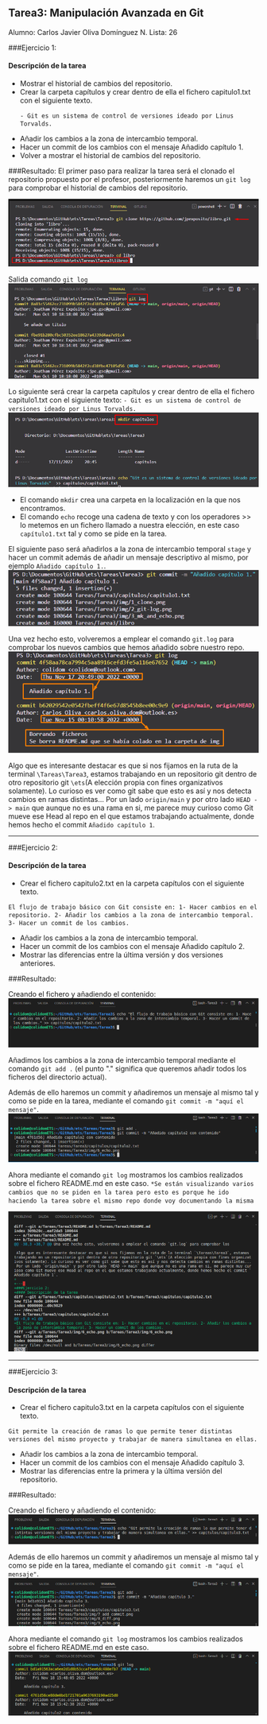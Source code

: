 ## Tarea3: Manipulación Avanzada en Git
Alumno: Carlos Javier Oliva Domínguez
N. Lista: 26

###Ejercicio 1:
#### Descripción de la tarea
- Mostrar el historial de cambios del repositorio.
- Crear la carpeta capítulos y crear dentro de ella el fichero capitulo1.txt con el siguiente texto.
    ```
    - Git es un sistema de control de versiones ideado por Linus Torvalds.
    ```
- Añadir los cambios a la zona de intercambio temporal.
- Hacer un commit de los cambios con el mensaje Añadido capítulo 1.
- Volver a mostrar el historial de cambios del repositorio.

###Resultado:
El primer paso para realizar la tarea será el clonado el repositorio propuesto por el profesor, posteriormente haremos un `git log` para comprobar el historial de cambios del repositorio.

![img](img/1_clone.png)

Salida comando `git log`
![img](img/2_git-log.png)

Lo siguiente será crear la carpeta capítulos y crear dentro de ella el fichero capitulo1.txt con el siguiente texto:
    ```
    - Git es un sistema de control de versiones ideado por Linus Torvalds.
    ```
![img](img/3_mk_and_echo.png)
- El comando `mkdir` crea una carpeta en la localización en la que nos encontramos.
- El comando `echo` recoge una cadena de texto y con los operadores >> lo metemos en un fichero llamado a nuestra elección, en este caso `capítulo1.txt` tal y como se pide en la tarea.

El siguiente paso será añadirlos a la zona de intercambio temporal `stage` y hacer un commit además de añadir un mensaje descriptivo al mismo, por ejemplo `Añadido capítulo 1.`.
![img](img/4_commit.png)

Una vez hecho esto, volveremos a emplear el comando `git.log` para comprobar los nuevos cambios que hemos añadido sobre nuestro repo.
![img](img/5_git_log.png)


Algo que es interesante destacar es que si nos fijamos en la ruta de la terminal `\Tareas\Tarea3`, estamos trabajando en un repositorio git dentro de otro repositorio git `\ets`(A elección propia con fines organizativos solamente). Lo curioso es ver como git sabe que esto es así y nos detecta cambios en ramas distintas...
Por un lado `origin/main` y por otro lado `HEAD -> main` que aunque no es una rama en si, me parece muy curioso como Git mueve ese Head al repo en el que estamos trabajando actualmente, donde hemos hecho el commit `Añadido capítulo 1`.

--- 
###Ejercicio 2:
#### Descripción de la tarea

- Crear el fichero capitulo2.txt en la carpeta capítulos con el siguiente texto.
```
El flujo de trabajo básico con Git consiste en: 1- Hacer cambios en el repositorio. 2- Añadir los cambios a la zona de intercambio temporal. 3- Hacer un commit de los cambios.
```

- Añadir los cambios a la zona de intercambio temporal.
- Hacer un commit de los cambios con el mensaje Añadido capítulo 2.
- Mostrar las diferencias entre la última versión y dos versiones anteriores.

###Resultado:

Creando el fichero y añadiendo el contenido:
![img](img/6_echo.png)

Añadimos los cambios a la zona de intercambio temporal mediante el comando `git add .` (el punto "." significa que queremos añadir todos los ficheros del directorio actual).

Además de ello haremos un commit y añadiremos un mensaje al mismo tal y como se pide en la tarea, mediante el comando `git commit -m "aquí el mensaje"`. 
![img](img/7_add_commit.png)

Ahora mediante el comando `git log` mostramos los cambios realizados sobre el fichero README.md en este caso.
`*Se están visualizando varios cambios que no se piden en la tarea pero esto es porque he ido haciendo la tarea sobre el mismo repo donde voy documentando la misma`

![img](img/8_diff.png)

--- 
###Ejercicio 3:
#### Descripción de la tarea

- Crear el fichero capitulo3.txt en la carpeta capítulos con el siguiente texto.

```
Git permite la creación de ramas lo que permite tener distintas versiones del mismo proyecto y trabajar de manera simultanea en ellas.
```

- Añadir los cambios a la zona de intercambio temporal.
- Hacer un commit de los cambios con el mensaje Añadido capítulo 3.
- Mostrar las diferencias entre la primera y la última versión del repositorio.

###Resultado:

Creando el fichero y añadiendo el contenido:
![img](img/9_echo.png)

Además de ello haremos un commit y añadiremos un mensaje al mismo tal y como se pide en la tarea, mediante el comando `git commit -m "aquí el mensaje"`. 
![img](img/10_add_commit.png)

Ahora mediante el comando `git log` mostramos los cambios realizados sobre el fichero README.md en este caso.
![img](img/11_log.png)
